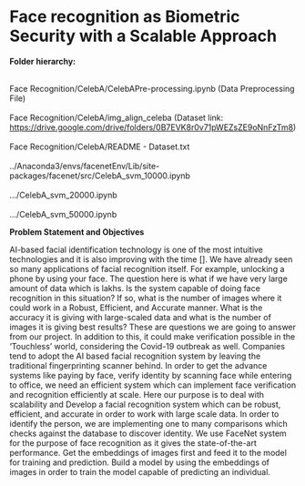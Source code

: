 # Face recognition as Biometric Security with a Scalable Approach

**Folder hierarchy:**

<br>Face Recognition/CelebA/CelebAPre-processing.ipynb (Data Preprocessing File) </br>
<br>Face Recognition/CelebA/img_align_celeba (Dataset link: https://drive.google.com/drive/folders/0B7EVK8r0v71pWEZsZE9oNnFzTm8)</br>
<br>Face Recognition/CelebA/README - Dataset.txt</br>
<br>../Anaconda3/envs/facenetEnv/Lib/site-packages/facenet/src/CelebA_svm_10000.ipynb</br>
<br>                                                      .../CelebA_svm_20000.ipynb</br>
<br>                                                     .../CelebA_svm_50000.ipynb</br>


**Problem Statement and Objectives**

AI-based facial identification technology is one of the most intuitive technologies and it is also improving with the time []. We have already seen so many applications of facial recognition itself. For example, unlocking a phone by using your face.
The question here is what if we have very large amount of data which is lakhs. Is the system capable of doing face recognition in this situation? If so, what is the number of images where it could work in a Robust, Efficient, and Accurate manner. What is the accuracy it is giving with large-scaled data and what is the number of images it is giving best results? These are questions we are going to answer from our project. 
In addition to this, it could make verification possible in the ‘Touchless’ world, considering the Covid-19 outbreak as well. Companies tend to adopt the AI based facial recognition system by leaving the traditional fingerprinting scanner behind. In order to get the advance systems like paying by face, verify identity by scanning face while entering to office, we need an efficient system which can implement face verification and recognition efficiently at scale. 
Here our purpose is to deal with scalability and Develop a facial recognition system which can be robust, efficient, and accurate in order to work with large scale data. In order to identify the person, we are implementing one to many comparisons which checks against the database to discover identity. We use FaceNet system for the purpose of face recognition as it gives the state-of-the-art performance. Get the embeddings of images first and feed it to the model for training and prediction. Build a model by using the embeddings of images in order to train the model capable of predicting an individual.

